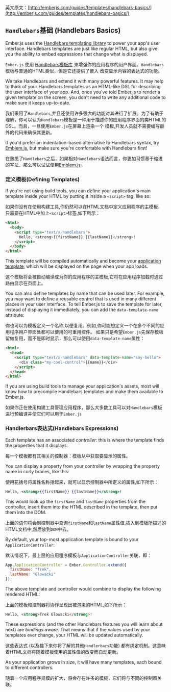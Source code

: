 英文原文：[http://emberjs.com/guides/templates/handlebars-basics/](http://emberjs.com/guides/templates/handlebars-basics/)


## `Handlebars`基础 (Handlebars Basics)

Ember.js uses the [Handlebars templating library](http://www.handlebarsjs.com)
to power your app's user interface. Handlebars templates are just like
regular HTML, but also give you the ability to embed expressions that
change what is displayed.

`Ember.js` 使用 [Handlebars模板库](http://www.handlebarsjs.com)
来增强你的应用程序的用户界面。`Handlebars`模板与普通的HTML类似，但是它还提供了嵌入
改变显示内容的表达式的功能。

We take Handlebars and extend it with many powerful features. It may
help to think of your Handlebars templates as an HTML-like DSL for
describing the user interface of your app. And, once you've told
Ember.js to render a given template on the screen, you don't need to
write any additional code to make sure it keeps up-to-date.

我们采用了`Handlebars`,并且还使用许多强大的功能对其进行了扩展。为了有助于理解，你可以认为`Handlebars`模板是一种用于描述你的应用程序界面的类HTML的DSL。而且，一旦使用`Ember.js`在屏幕上渲染一个
模板,开发人员就不需要编写额外的代码来确保其更新。

If you'd prefer an indentation-based alternative to Handlebars syntax, 
try [Emblem.js](http://www.emblemjs.com), but make sure you're comfortable
with Handlebars first!

在熟悉了`Handlebars`之后，如果相对`Handlebars`语法而言，你更加习惯基于缩进的写法，那么可以试试使用[Emblem.js](http://www.emblemjs.com)。

### 定义模板(Defining Templates)

If you're not using build tools, you can define your application's main
template inside your HTML by putting it inside a `<script>` tag, like so:

如果你没有在使用构建工具,你仍然可以在HTML文档中定义应用程序的主模板，只需要在HTML中加上`<script>`标签,如下所示：

```html
<html>
  <body>
    <script type="text/x-handlebars">
      Hello, <strong>{{firstName}} {{lastName}}</strong>!
    </script>
  </body>
</html>
```

This template will be compiled automatically and become your
[application template](/guides/templates/the-application-template),
which will be displayed on the page when your app loads.

这个模板将会被自动编译成为你的应用程序的主模板,它将在应用程序加载时通过路由显示在页面上。

You can also define templates by name that can be used later. For
example, you may want to define a reusable control that is used in many
different places in your user interface. To tell Ember.js to save the
template for later, instead of displaying it immediately, you can add
the `data-template-name` attribute:

你也可以为模板定义一个名称,以便复用。例如,你可能想定义一个在多个不同的应用程序用户界面处都可以使用的可重用控件。
如果只是希望`Ember.js`先保存模板留做复用，而不是即时显示，那么可以使用`data-template-name`属性：

```html
<html>
  <head>
    <script type="text/x-handlebars" data-template-name="say-hello">
      <div class="my-cool-control">{{name}}</div>
    </script>
  </head>
</html>
```

If you are using build tools to manage your application's assets, most
will know how to precompile Handlebars templates and make them available
to Ember.js.

如果你正在使用构建工具管理应用程序，那么大多数工具可以对`Handlebars`模板进行预编译并使它们可以用于`Ember.js`

### Handlerbars表达式(Handlebars Expressions)

Each template has an associated _controller_: this is where the template 
finds the properties that it displays.

每一个模板都有其相关的控制器：模板从中获取要显示的属性。

You can display a property from your controller by wrapping the property
name in curly braces, like this:

使用花括号将属性名称括起来，就可以显示控制器中所定义的属性,如下所示：

```handlebars
Hello, <strong>{{firstName}} {{lastName}}</strong>!
```

This would look up the `firstName` and `lastName` properties from the
controller, insert them into the HTML described in the template, then
put them into the DOM.

上面的语句将会到控制器中查询`firstName`和`lastName`属性值,插入到模板所描述的HTML文档中,然后放到`DOM`中去。

By default, your top-most application template is bound to your `ApplicationController`:

默认情况下，最上层的应用程序模板与`ApplicationController`关联，即：

```javascript
App.ApplicationController = Ember.Controller.extend({
  firstName: "Trek",
  lastName: "Glowacki"
});
```

The above template and controller would combine to display the following
rendered HTML:

上面的模板和控制器将协作呈现出被渲染的HTML,如下所示：

```html
Hello, <strong>Trek Glowacki</strong>!
```

These expressions (and the other Handlebars features you will learn
about next) are _bindings aware_. That means that if the values used
by your templates ever change, your HTML will be updated automatically.

这些表达式 (以及接下来你将了解的其他`Handlerbars`功能)
都有绑定机制。这意味着HTML文档将随着模板使用的属性值的改变而自动更新。

As your application grows in size, it will have many templates, each
bound to different controllers.

随着一个应用程序规模的扩大，将会存在许多的模板，它们将与不同的控制器关联。
